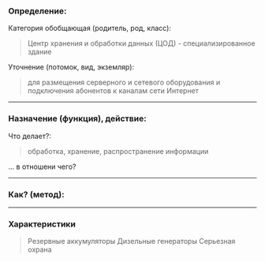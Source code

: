 ### Определение:
Категория обобщающая (родитель, род, класс):
>Центр хранения и обработки данных (ЦОД) - специализированное здание

Уточнение (потомок, вид, экземляр):

>для размещения серверного и сетевого оборудования и подключения абонентов к каналам сети Интернет
---
### Назначение (функция), действие:
Что делает?:
>обработка, хранение, распространение информации

... в отношени чего?
>

---
### Как? (метод):
>

---
### Характеристики
>Резервные аккумуляторы
>Дизельные генераторы
>Серьезная охрана
